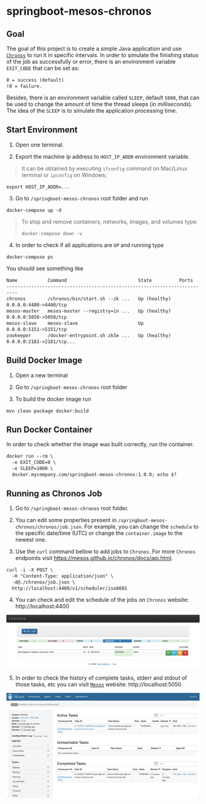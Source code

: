 # springboot-mesos-chronos

## Goal

The goal of this project is to create a simple Java application and use [`Chronos`](https://mesos.github.io/chronos)
to run it in specific intervals. In order to simulate the finishing status of the job as successfully or error, there
is an environment variable `EXIT_CODE` that can be set as:
```
0 = success (default)
!0 = failure.
```
Besides, there is an environment variable called `SLEEP`, default `5000`, that can be used to change the amount of time
the thread sleeps (_in milliseconds_). The idea of the `SLEEP` is to simulate the application processing time. 

## Start Environment

1. Open one terminal.

2. Export the machine ip address to `HOST_IP_ADDR` environment variable.
> It can be obtained by executing `ifconfig` command on Mac/Linux terminal or `ipconfig` on Windows;
```
export HOST_IP_ADDR=...
```

3. Go to `/springboot-mesos-chronos` root folder and run
```
docker-compose up -d
```
> To stop and remove containers, networks, images, and volumes type:
> ```
> docker-compose down -v
> ```

4. In order to check if all applications are `UP` and running type
```
docker-compose ps
```

You should see something like
```
Name           Command                          State          Ports
--------------------------------------------------------------------------
chronos        /chronos/bin/start.sh --zk ...   Up (healthy)   0.0.0.0:4400->4400/tcp
mesos-master   mesos-master --registry=in ...   Up (healthy)   0.0.0.0:5050->5050/tcp
mesos-slave    mesos-slave                      Up             0.0.0.0:5151->5151/tcp
zookeeper      /docker-entrypoint.sh zkSe ...   Up (healthy)   0.0.0.0:2181->2181/tcp...
```

## Build Docker Image

1. Open a new terminal

2. Go to `/springboot-mesos-chronos` root folder

3. To build the docker image run
```
mvn clean package docker:build
```

## Run Docker Container

In order to check whether the image was built correctly, run the container.
```
docker run --rm \
  -e EXIT_CODE=0 \
  -e SLEEP=1000 \
  docker.mycompany.com/springboot-mesos-chronos:1.0.0; echo $?
```

## Running as Chronos Job

1. Go to `/springboot-mesos-chronos` root folder.

2. You can edit some properties present in `/springboot-mesos-chronos/chronos/job.json`. For example, you can change
the `schedule` to the specific date/time (UTC) or change the `container.image` to the newest one.

3. Use the `curl` command bellow to add jobs to `Chronos`. For more `Chronos` endpoints visit
https://mesos.github.io/chronos/docs/api.html.
```
curl -i -X POST \
  -H "Content-Type: application/json" \
  -d@./chronos/job.json \
  http://localhost:4400/v1/scheduler/iso8601
```
4. You can check and edit the schedule of the jobs on `Chronos` website: http://localhost:4400

![chronos](images/chronos.png)

5. In order to check the history of complete tasks, stderr and stdout of those tasks, etc you can visit
[`Mesos`](http://mesos.apache.org) website: http://localhost:5050

![mesos](images/mesos.png)
